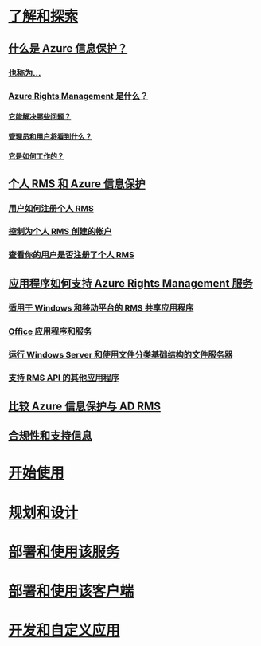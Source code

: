 # [了解和探索](what-is-information-protection.md)
## [什么是 Azure 信息保护？](what-is-information-protection.md)
### [也称为...](aka.md)
### [Azure Rights Management 是什么？](what-is-azure-rms.md)
#### [它能解决哪些问题？](azure-rms-problems-it-solves.md)
#### [管理员和用户将看到什么？](what-admins-users-see.md)
#### [它是如何工作的？](how-does-it-work.md)
## [个人 RMS 和 Azure 信息保护](rms-for-individuals.md)
### [用户如何注册个人 RMS](rms-for-individuals-user-sign-up.md)
### [控制为个人 RMS 创建的帐户](rms-for-individuals-take-control.md)
### [查看你的用户是否注册了个人 RMS](rms-for-individuals-identify-sign-up.md)
## [应用程序如何支持 Azure Rights Management 服务](applications-support.md)
### [适用于 Windows 和移动平台的 RMS 共享应用程序](sharing-app-support.md)
### [Office 应用程序和服务](office-apps-services-support.md)
### [运行 Windows Server 和使用文件分类基础结构的文件服务器](file-server-support.md)
### [支持 RMS API 的其他应用程序](api-support.md)
## [比较 Azure 信息保护与 AD RMS](compare-on-premise.md)
## [合规性和支持信息](compliance.md)
# [开始使用](/information-protection/get-started/requirements-azure-rms)
# [规划和设计](/information-protection/plan-design/deployment-roadmap)
# [部署和使用该服务](/information-protection/deploy-use/activate-service)
# [部署和使用该客户端](/information-protection/rms-client/use-client)
# [开发和自定义应用](/information-protection/develop/developers-guide)


<!--HONumber=Nov16_HO3-->


